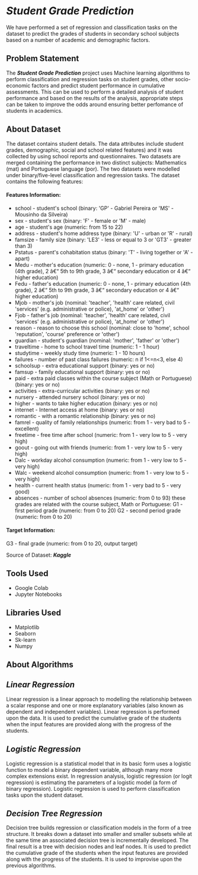 # *Student Grade Prediction*
We have performed a set of regression and classification tasks on the dataset to predict the grades of students in secondary school subjects based on a number of academic and demographic factors.

## Problem Statement
The *__Student Grade Prediction__* project uses Machine learning algorithms to perform classification and regression tasks on student grades, other socio-economic factors and predict student performance in cumulative assessments. This can be used to perform a detailed analysis of student performance and based on the results of the analysis, appropriate steps can be taken to improve the odds around ensuring better perfomance of students in academics.

## About Dataset
The dataset contains student details. The data attributes include student grades, demographic, social and school related features) and it was collected by using school reports and questionnaires. Two datasets are merged containing the performance in two distinct subjects: Mathematics (mat) and Portuguese language (por). The two datasets were modelled under binary/five-level classification and regression tasks. 
The dataset contains the following features:

#### Features Information:

- school - student's school (binary: 'GP' - Gabriel Pereira or 'MS' - Mousinho da Silveira)
- sex - student's sex (binary: 'F' - female or 'M' - male)
- age - student's age (numeric: from 15 to 22)
- address - student's home address type (binary: 'U' - urban or 'R' - rural)
- famsize - family size (binary: 'LE3' - less or equal to 3 or 'GT3' - greater than 3)
- Pstatus - parent's cohabitation status (binary: 'T' - living together or 'A' - apart)
- Medu - mother's education (numeric: 0 - none, 1 - primary education (4th grade), 2 â€“ 5th to 9th grade, 3 â€“ secondary education or 4 â€“ higher education)
- Fedu - father's education (numeric: 0 - none, 1 - primary education (4th grade), 2 â€“ 5th to 9th grade, 3 â€“ secondary education or 4 â€“ higher education)
- Mjob - mother's job (nominal: 'teacher', 'health' care related, civil 'services' (e.g. administrative or police), 'at_home' or 'other')
- Fjob - father's job (nominal: 'teacher', 'health' care related, civil 'services' (e.g. administrative or police), 'at_home' or 'other')
- reason - reason to choose this school (nominal: close to 'home', school 'reputation', 'course' preference or 'other')
- guardian - student's guardian (nominal: 'mother', 'father' or 'other')
- traveltime - home to school travel time (numeric: 1 - 1 hour)
- studytime - weekly study time (numeric: 1 - 10 hours)
- failures - number of past class failures (numeric: n if 1<=n<3, else 4)
- schoolsup - extra educational support (binary: yes or no)
- famsup - family educational support (binary: yes or no)
- paid - extra paid classes within the course subject (Math or Portuguese) (binary: yes or no)
- activities - extra-curricular activities (binary: yes or no)
- nursery - attended nursery school (binary: yes or no)
- higher - wants to take higher education (binary: yes or no)
- internet - Internet access at home (binary: yes or no)
- romantic - with a romantic relationship (binary: yes or no)
- famrel - quality of family relationships (numeric: from 1 - very bad to 5 - excellent)
- freetime - free time after school (numeric: from 1 - very low to 5 - very high)
- goout - going out with friends (numeric: from 1 - very low to 5 - very high)
- Dalc - workday alcohol consumption (numeric: from 1 - very low to 5 - very high)
- Walc - weekend alcohol consumption (numeric: from 1 - very low to 5 - very high)
- health - current health status (numeric: from 1 - very bad to 5 - very good)
- absences - number of school absences (numeric: from 0 to 93) these grades are related with the course subject, Math or Portuguese:
G1 - first period grade (numeric: from 0 to 20)
G2 - second period grade (numeric: from 0 to 20)

#### Target Information:
G3 - final grade (numeric: from 0 to 20, output target) 

Source of Dataset: *__Kaggle__*

## Tools Used
* Google Colab
* Jupyter Notebooks

## Libraries Used
* Matplotlib
* Seaborn
* Sk-learn
* Numpy

## About Algorithms
## *Linear Regression*
Linear regression is a linear approach to modelling the relationship between a scalar response and one or more explanatory variables (also known as dependent and independent variables). Linear regression is performed upon the data. It is used to predict the cumulative grade of the students when the input features are provided along with the progress of the students.

## *Logistic Regression*
Logistic regression is a statistical model that in its basic form uses a logistic function to model a binary dependent variable, although many more complex extensions exist. In regression analysis, logistic regression (or logit regression) is estimating the parameters of a logistic model (a form of binary regression).
Logistic regression is used to perform classification tasks upon the student dataset.

## *Decision Tree Regression*
Decision tree builds regression or classification models in the form of a tree structure. It breaks down a dataset into smaller and smaller subsets while at the same time an associated decision tree is incrementally developed. The final result is a tree with decision nodes and leaf nodes.
It is used to predict the cumulative grade of the students when the input features are provided along with the progress of the students. It is used to improvise upon the previous algorithms.



